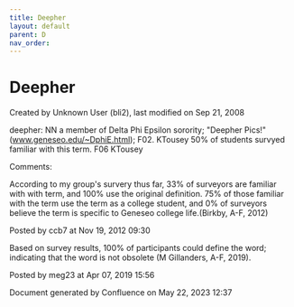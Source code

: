 ```yaml
---
title: Deepher
layout: default
parent: D
nav_order:
---
```


# Deepher

Created by  Unknown User (bli2), last modified on Sep 21, 2008

deepher: NN a member of Delta Phi Epsilon sorority; &quot;Deepher Pics!&quot; (www.geneseo.edu/~DphiE.html); F02. KTousey 50% of students survyed familiar with this term. F06 KTousey

Comments:

According to my group's survery thus far, 33% of surveyors are familiar with with term, and 100% use the original definition. 75% of those familiar with the term use the term as a college student, and 0% of surveyors believe the term is specific to Geneseo college life.(Birkby, A-F, 2012)

Posted by ccb7 at Nov 19, 2012 09:30

Based on survey results, 100% of participants could define the word; indicating that the word is not obsolete (M Gillanders, A-F, 2019).

Posted by meg23 at Apr 07, 2019 15:56

Document generated by Confluence on May 22, 2023 12:37


